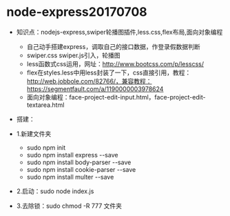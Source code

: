# node-express20170708
* 知识点：nodejs-express,swiper轮播图插件,less.css,flex布局,面向对象编程
    * 自己动手搭建express，调取自己的接口数据，作登录假数据判断
    * swiper.css swiper.js引入，轮播图
    * less函数式css运用，网址：http://www.bootcss.com/p/lesscss/
    * flex在styles.less中用less封装了一下，css直接引用，教程：http://web.jobbole.com/82766/，兼容教程：https://segmentfault.com/a/1190000003978624
    * 面向对象编程：face-project-edit-input.html，face-project-edit-textarea.html


* 搭建：
* 1.新建文件夹
	* sudo npm init
	* sudo npm install express --save
	* sudo npm install body-parser --save
	* sudo npm install cookie-parser --save
	* sudo npm install multer --save
* 2.启动：sudo node index.js
* 3.去除锁：sudo chmod -R 777 文件夹
